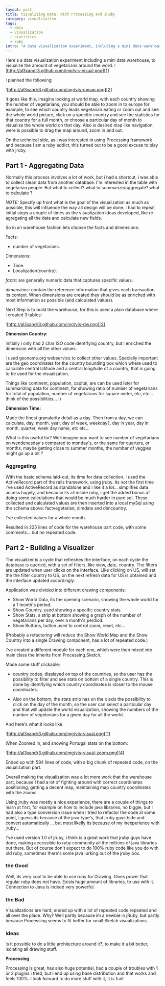 ```yaml
--- 
layout: post
title: Visualizing Data, with Processing and JRuby
category: visualization
tags: 
  - data
  - visualization
  - statistics
  - ruby
intro: "A data visualization experiment, including a mini data warehouse, to visualize amount of vegetarians around the word"
---
```


Here's a data visualization experiment including a mini data warehouse, to
visualize the amount of vegetarians around the word.
![http://al3xandr3.github.com/img/vis-visual.png][1]

I planned the following:

![http://al3xandr3.github.com/img/vis-mmap.png][2]

It goes like this, imagine looking at world map, with each country showing the
number of vegetarians, you should be able to zoom in to europe for example, to
see which country leads vegetarian eating or zoom out and see the whole world
picture, click on a specific country and see the statistics for that country
for a full month, or choose a particular day of month to visualize the whole
world on that day. Also is desired map like navigation, were is possible to
drag the map around, zoom in and out.

On the technical side, as i was interested in using Processing framework and
because I am a ruby addict, this turned out to be a good excuse to play with
jruby.

## Part 1 - Aggregating Data

Normally this process involves a lot of work, but i had a shortcut, i was able
to collect clean data from another database. I'm interested in the table with
vegetarian people. But what to collect? what to summarize/aggregate? what to
calculate ?

_NOTE:_ Specify up front what is the goal of the visualization as much as
possible, this will influence the way all design will be done. I had to repeat
initial steps a couple of times as the visualization ideas developed, like re-
agregating all the data and calculate new fields.

So in an warehouse fashion lets choose the facts and dimensions:

Facts:

 * number of vegetarians. 

Dimensions:

 * Time. 
 * Localization(country). 

_facts:_ are generally numeric data that captures specific values.

_dimensions:_ contain the reference information that gives each transaction
its context. When dimensions are created they should be as enriched with most
information as possible (and calculated values).

Next Step is to build the warehouse, for this is used a plain database where i
created 3 tables:

![http://al3xandr3.github.com/img/vis-dw.png][3]

**Dimension Country:**

Initially i only had 2 char ISO code identifying country, but i enriched the
dimension with all the other values.

I used geoname.org webservice to collect other values. Specially important are
the geo coordinates for the country bounding box which where used to calculate
central latitude and a central longitude of a country, that is going to be
used for the visualization.

Things like continent, population, capital, are can be used later for
summarizing data for continent, for showing ratio of number of vegetarians for
total of population, number of vegetarians for square meter, etc, etc... think
of the possibilities... :)

**Dimension Time:**

Made the finest granularity detail as a day. Then from a day, we can
calculate, day, month, year, day of week, weekday?, day in year, day in month,
quarter, week day name, etc etc...

What is this useful for? Well imagine you want to see number of vegetarians on
wendenesday's compared to monday's, or the same for quarters, or months, maybe
getting close to summer months, the number of veggies might go up a bit ?

### Aggregating

With the basic schema laid-out, its time for data collection. I used the
ActiveRecord part of the rails framework, using jruby. Its not the first time
i've used ActiveRecord as standalone and i like it a lot... simplifies data
access hugely, and because its all inside ruby, i get the added bonus of doing
some calculations that would be much harder in pure sql. These collected and
calculated values are then inserted into a local mySql using the schema above:
factvegetarian, dimdate and dimcountry.

I've collected values for a whole month.

Resulted in 225 lines of code for the warehouse part code, with some comments...
but no repeated code.

## Part 2 - Building a Visualizer

The visualizer is a cycle that refreshes the interface, on each cycle the
database is queried, with a set of filters, like view, date, country. The
filters are updated when user clicks on the interface. Like clicking on US,
will set the the filter country to US, on the next refresh data for US is
obtained and the interface updated accordingly.

Application was divided into different drawing components:

 * Show World Data, its the opening scenario, showing the whole world for a 1 month's period. 
 * Show Country, used showing a specific country stats. 
 * Show Stats, a strip at bottom showing a graph of the number of vegetarians per day, over a month's perdiod. 
 * Show Buttons, button used to control zoom, reset, etc...

(Probably a refactoring will reduce the Show World Map and the Show Country
into a single Drawing component, has a lot of repeated code.)

I've created a different module for each one, which were then mixed into main
class the inherits from Processing.Sketch.

Made some stuff clickable:

 * country codes, displayed on top of the countries, so the user has the possibility to filter and see stats on bottom of a single country. This is done by identifying which country coordinates is closer to the mouse coordinates. 

 * Also on the bottom, the stats strip has on the x axis the possibility to click on the day of the month, so the user can select a particular day and that will update the world visualization, showing the numbers of the number of vegetarians for a given day for all the world. 

And here's what it looks like:

![http://al3xandr3.github.com/img/vis-visual.png][1]

When Zoomed in, and showing Portugal stats on the bottom:

![http://al3xandr3.github.com/img/vis-visual-zoom.png][4]

Ended up with 584 lines of code, with a big chunk of repeated code, on the
visualization part.

Overall making the visualization was a lot more work that the warehouse part,
because I had a lot of fighting around with correct coordinates positioning,
getting a decent map, maintaining map country coordinates with the zooms.

Using jruby was mostly a nice experience, there are a couple of things to
learn at first, for example on how to include java libraries, no biggie, but I
had also a type conversion issue when i tried to refactor the code at some
point, i guess its because of the java type's, that jruby guys hide and
convert automatically ... but most likelly its because of my inexperience with
jruby...

I've used version 1.0 of jruby, i think is a great work that jruby guys have
done, making accessible to ruby community all the millions of java libraries
out there. But of course don't expect to do 100% ruby code like you do with
old ruby, sometimes there's some java lurking out of the jruby box.

### the Good

Well, its very cool to be able to use ruby for Drawing. Gives power that regular ruby does not have. Exists huge amount of libraries, to use with it. Connection to Java is indeed very powerful.

### the Bad

Visualizations are hard, ended up with a lot of repeated code repeated and all over the place. Why? Well partly because im a newbie in jRuby, but partly because Processing seems to fit better for small Sketch visualizations.

### Ideas

Is it possible to do a little architecture around it?, to make it a bit
better, isolating all drawing stuff.

**Processing**

Processing is great, has also huge potential, had a couple of troubles with 1
or 2 plugins i tried, but i end up using base distribution and that works and
feels 100%. I look forward to do more stuff with it, it is fun!

   [1]: http://al3xandr3.github.com/img/vis-visual.png
   [2]: http://al3xandr3.github.com/img/vis-mmap.png
   [3]: http://al3xandr3.github.com/img/vis-dw.png
   [4]: http://al3xandr3.github.com/img/vis-visual-zoom.png

